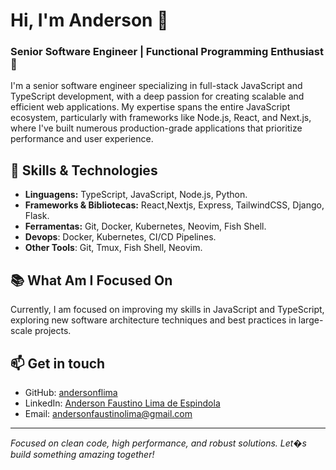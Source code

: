 # Hi, I'm Anderson 👋

### Senior Software Engineer | Functional Programming Enthusiast 🚀

I'm a senior software engineer specializing in full-stack
JavaScript and TypeScript development, with a deep passion for
creating scalable and efficient web applications. My expertise spans
the entire JavaScript ecosystem, particularly with frameworks like
Node.js, React, and Next.js, where I&apos;ve built numerous
production-grade applications that prioritize performance and user experience.

## 🚀 Skills & Technologies

- **Linguagens:** TypeScript, JavaScript, Node.js, Python.
- **Frameworks & Bibliotecas:** React,Nextjs, Express, TailwindCSS, Django, Flask.
- **Ferramentas:** Git, Docker, Kubernetes, Neovim, Fish Shell.
- **Devops**: Docker, Kubernetes, CI/CD Pipelines.
- **Other Tools**: Git, Tmux, Fish Shell, Neovim.

## 📚 What Am I Focused On

Currently, I am focused on improving my skills in JavaScript and TypeScript, exploring new software architecture techniques and best practices in large-scale projects.

## 📫 Get in touch

- GitHub: [andersonflima](https://github.com/andersonflima)
- LinkedIn: [Anderson Faustino Lima de Espindola](https://www.linkedin.com/in/anderson-faustino-/)
- Email: <andersonfaustinolima@gmail.com>

---

_Focused on clean code, high performance, and robust solutions. Let�s build something amazing together!_
